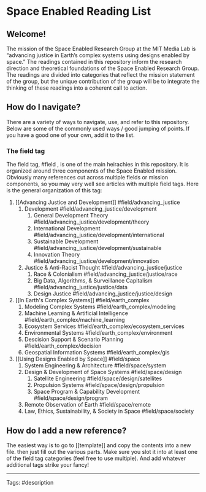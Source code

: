 # Space Enabled Reading List

## Welcome! 
The mission of the Space Enabled Research Group at the MIT Media Lab is “advancing justice in Earth’s complex systems using designs enabled by space.” The readings contained in this repository inform the research direction and theoretical foundations of the Space Enabled Research Group. The readings are divided into categories that reflect the mission statement of the group, but the unique contribution of the group will be to integrate the thinking of these readings into a coherent call to action.

## How do I navigate? 
There are a variety of ways to navigate, use, and refer to this repository. Below are some of the commonly used ways / good jumping of points. If you have a good one of your own, add it to the list.

### The field tag
The field tag, #field , is one of the main heirachies in this repository. It is organized around three components of the Space Enabled mission. Obviously many references cut across multiple fields or mission components, so you may very well see articles with multiple field tags.  Here is the general organization of this tag:

1. [[Advancing Justice and Development]] #field/advancing_justice 
	1. Development #field/advancing_justice/development 
		1. General Development Theory #field/advancing_justice/development/theory 
		2. International Development #field/advancing_justice/development/international
		3. Sustainable Development #field/advancing_justice/development/sustainable
		4. Innovation Theory #field/advancing_justice/development/innovation
	2. Justice & Anti-Racist Thought #field/advancing_justice/justice
		1. Race & Colonialism #field/advancing_justice/justice/race
		2. Big Data, Algorithms, & Surveillance Capitalism #field/advancing_justice/justice/data
		3. Design Justice #field/advancing_justice/justice/design
2. [[In Earth's Complex Systems]] #field/earth_complex
	1. Modeling Complex Systems #field/earth_complex/modeling
	2. Machine Learning & Artificial Intelligence #field/earth_complex/machine_learning
	3. Ecosystem Services #field/earth_complex/ecosystem_services
	4. Environmental Systems #field/earth_complex/environment
	5. Descision Support & Scenario Planning #field/earth_complex/decision
	6. Geospatial Information Systems #field/earth_complex/gis
3. [[Using Designs Enabled by Space]] #field/space
	1. System Engineering & Architecture  #field/space/system
	2. Design & Development of Space Systems #field/space/design
		1. Satellite Engineering #field/space/design/satellites
		2. Propulsion Systems #field/space/design/propulsion
		3. Space Program & Capability Development #field/space/design/program
	3. Remote Observation of Earth #field/space/remote
	4. Law, Ethics, Sustainability, & Society in Space #field/space/society


## How do I add a new reference? 

The easiest way is to go to [[template]] and copy the contents into a new file. then just fill out the various parts. Make sure you slot it into at least one of the field tag categories (feel free to use multiple). And add whatever additional tags strike your fancy!


---
Tags:
#description 